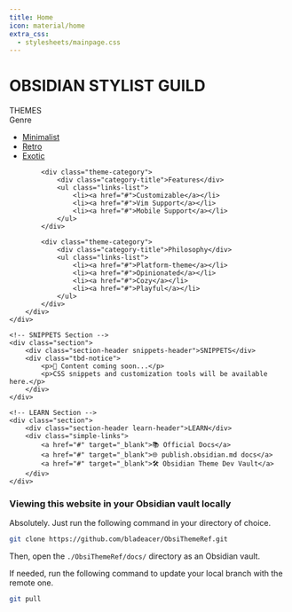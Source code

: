 ```yaml
---
title: Home
icon: material/home
extra_css:
  - stylesheets/mainpage.css
---
```


<h1>OBSIDIAN STYLIST GUILD</h1>
        
<div class="main-grid">
	<!-- THEMES Section -->
	<div class="section">
		<div class="section-header themes-header">THEMES</div>
		<div class="themes-grid">
			<div class="theme-category">
				<div class="category-title">Genre</div>
				<ul class="links-list">
					<li><a href="#">Minimalist</a></li>
					<li><a href="#">Retro</a></li>
					<li><a href="#">Exotic</a></li>
				</ul>
			</div>
			
			<div class="theme-category">
				<div class="category-title">Features</div>
				<ul class="links-list">
					<li><a href="#">Customizable</a></li>
					<li><a href="#">Vim Support</a></li>
					<li><a href="#">Mobile Support</a></li>
				</ul>
			</div>
			
			<div class="theme-category">
				<div class="category-title">Philosophy</div>
				<ul class="links-list">
					<li><a href="#">Platform-theme</a></li>
					<li><a href="#">Opinionated</a></li>
					<li><a href="#">Cozy</a></li>
					<li><a href="#">Playful</a></li>
				</ul>
			</div>
		</div>
	</div>

	<!-- SNIPPETS Section -->
	<div class="section">
		<div class="section-header snippets-header">SNIPPETS</div>
		<div class="tbd-notice">
			<p>📝 Content coming soon...</p>
			<p>CSS snippets and customization tools will be available here.</p>
		</div>
	</div>

	<!-- LEARN Section -->
	<div class="section">
		<div class="section-header learn-header">LEARN</div>
		<div class="simple-links">
			<a href="#" target="_blank">📚 Official Docs</a>
			<a href="#" target="_blank">🌐 publish.obsidian.md docs</a>
			<a href="#" target="_blank">🛠️ Obsidian Theme Dev Vault</a>
		</div>
	</div>
</div>

### Viewing this website in your Obsidian vault locally

Absolutely. Just run the following command in your directory of choice.

```sh
git clone https://github.com/bladeacer/ObsiThemeRef.git
```

Then, open the `./ObsiThemeRef/docs/` directory as an Obsidian vault.

If needed, run the following command to update your local branch with the remote one.

```sh
git pull
```
